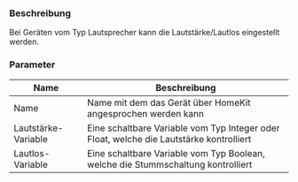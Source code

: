 ### Beschreibung

Bei Geräten vom Typ Lautsprecher kann die Lautstärke/Lautlos eingestellt werden.

### Parameter

Name                    | Beschreibung
----------------------- | ---------------
Name                    | Name mit dem das Gerät über HomeKit angesprochen werden kann
Lautstärke-Variable     | Eine schaltbare Variable vom Typ Integer oder Float, welche die Lautstärke kontrolliert
Lautlos-Variable        | Eine schaltbare Variable vom Typ Boolean, welche die Stummschaltung kontrolliert

<!-- Geht bisher scheinbar nicht über Siri
#### Mögliche Aktionen

Aktion                | Beschreibung                                              | Möglicher Satz zum Aktivieren
--------------------- | --------------------------------------------------------- | -----------------------------
Lautstärke einstellen | Schaltet die Lautstärke-Variable auf den angegebenen Wert | "Hey Siri, stelle die Lautstärke von _<Name\>_ auf 40%."
Stumm schalten        | Schaltet die Lautlos-Variable auf den angegebenen Wert    | "Hey Siri, schalte _<Name\>_ stumm."
-->